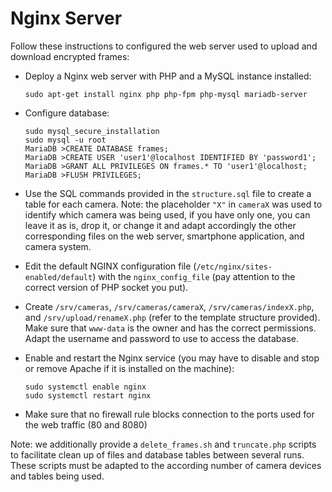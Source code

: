 # Nginx Server

Follow these instructions to configured the web server used to upload and download encrypted frames:

* Deploy a Nginx web server with PHP and a MySQL instance installed: 
    ```
    sudo apt-get install nginx php php-fpm php-mysql mariadb-server
    ```

* Configure database: 
    ```
    sudo mysql_secure_installation
    sudo mysql -u root
    MariaDB >CREATE DATABASE frames;
    MariaDB >CREATE USER 'user1'@localhost IDENTIFIED BY 'password1';
    MariaDB >GRANT ALL PRIVILEGES ON frames.* TO 'user1'@localhost;
    MariaDB >FLUSH PRIVILEGES;
    ```
* Use the SQL commands provided in the `structure.sql` file to create a table for each camera. Note: the placeholder `"X"` in `cameraX` was used to identify which camera was being used, if you have only one, you can leave it as is, drop it, or change it and adapt accordingly the other corresponding files on the web server, smartphone application, and camera system.

* Edit the default NGINX configuration file (`/etc/nginx/sites-enabled/default`) with the `nginx_config_file` (pay attention to the correct version of PHP socket you put).
  
* Create `/srv/cameras`,  `/srv/cameras/cameraX`, `/srv/cameras/indexX.php`, and `/srv/upload/renameX.php` (refer to the template structure provided). Make sure that `www-data` is the owner and has the correct permissions. Adapt the username and password to use to access the database.
  
* Enable and restart the Nginx service (you may have to disable and stop or remove Apache if it is installed on the machine):
    ```
    sudo systemctl enable nginx
    sudo systemctl restart nginx
    ```

* Make sure that no firewall rule blocks connection to the ports used for the web traffic (80 and 8080)

Note: we additionally provide a `delete_frames.sh` and `truncate.php` scripts to facilitate clean up of files and database tables between several runs. These scripts must be adapted to the according number of camera devices and tables being used.

